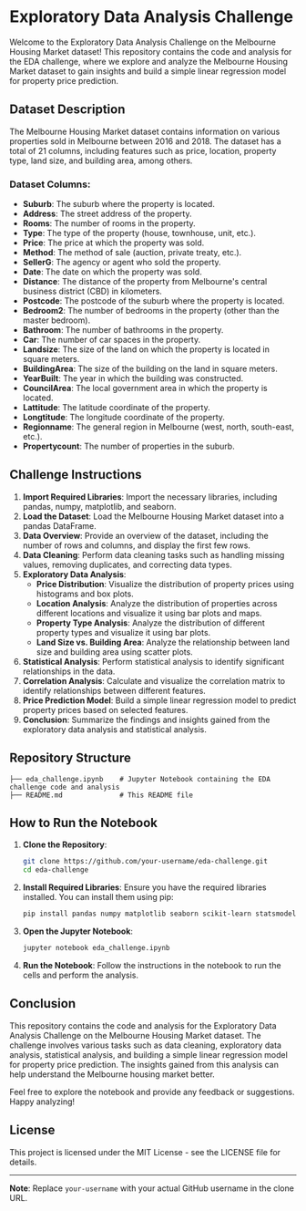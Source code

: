 # Exploratory Data Analysis Challenge

Welcome to the Exploratory Data Analysis Challenge on the Melbourne Housing Market dataset! This repository contains the code and analysis for the EDA challenge, where we explore and analyze the Melbourne Housing Market dataset to gain insights and build a simple linear regression model for property price prediction.

## Dataset Description

The Melbourne Housing Market dataset contains information on various properties sold in Melbourne between 2016 and 2018. The dataset has a total of 21 columns, including features such as price, location, property type, land size, and building area, among others.

### Dataset Columns:

- **Suburb**: The suburb where the property is located.
- **Address**: The street address of the property.
- **Rooms**: The number of rooms in the property.
- **Type**: The type of the property (house, townhouse, unit, etc.).
- **Price**: The price at which the property was sold.
- **Method**: The method of sale (auction, private treaty, etc.).
- **SellerG**: The agency or agent who sold the property.
- **Date**: The date on which the property was sold.
- **Distance**: The distance of the property from Melbourne's central business district (CBD) in kilometers.
- **Postcode**: The postcode of the suburb where the property is located.
- **Bedroom2**: The number of bedrooms in the property (other than the master bedroom).
- **Bathroom**: The number of bathrooms in the property.
- **Car**: The number of car spaces in the property.
- **Landsize**: The size of the land on which the property is located in square meters.
- **BuildingArea**: The size of the building on the land in square meters.
- **YearBuilt**: The year in which the building was constructed.
- **CouncilArea**: The local government area in which the property is located.
- **Lattitude**: The latitude coordinate of the property.
- **Longtitude**: The longitude coordinate of the property.
- **Regionname**: The general region in Melbourne (west, north, south-east, etc.).
- **Propertycount**: The number of properties in the suburb.

## Challenge Instructions

1. **Import Required Libraries**: Import the necessary libraries, including pandas, numpy, matplotlib, and seaborn.
2. **Load the Dataset**: Load the Melbourne Housing Market dataset into a pandas DataFrame.
3. **Data Overview**: Provide an overview of the dataset, including the number of rows and columns, and display the first few rows.
4. **Data Cleaning**: Perform data cleaning tasks such as handling missing values, removing duplicates, and correcting data types.
5. **Exploratory Data Analysis**:
   - **Price Distribution**: Visualize the distribution of property prices using histograms and box plots.
   - **Location Analysis**: Analyze the distribution of properties across different locations and visualize it using bar plots and maps.
   - **Property Type Analysis**: Analyze the distribution of different property types and visualize it using bar plots.
   - **Land Size vs. Building Area**: Analyze the relationship between land size and building area using scatter plots.
6. **Statistical Analysis**: Perform statistical analysis to identify significant relationships in the data.
7. **Correlation Analysis**: Calculate and visualize the correlation matrix to identify relationships between different features.
8. **Price Prediction Model**: Build a simple linear regression model to predict property prices based on selected features.
9. **Conclusion**: Summarize the findings and insights gained from the exploratory data analysis and statistical analysis.

## Repository Structure

```
├── eda_challenge.ipynb    # Jupyter Notebook containing the EDA challenge code and analysis
├── README.md              # This README file
```

## How to Run the Notebook

1. **Clone the Repository**:
   ```bash
   git clone https://github.com/your-username/eda-challenge.git
   cd eda-challenge
   ```

2. **Install Required Libraries**:
   Ensure you have the required libraries installed. You can install them using pip:
   ```bash
   pip install pandas numpy matplotlib seaborn scikit-learn statsmodels
   ```

3. **Open the Jupyter Notebook**:
   ```bash
   jupyter notebook eda_challenge.ipynb
   ```

4. **Run the Notebook**:
   Follow the instructions in the notebook to run the cells and perform the analysis.

## Conclusion

This repository contains the code and analysis for the Exploratory Data Analysis Challenge on the Melbourne Housing Market dataset. The challenge involves various tasks such as data cleaning, exploratory data analysis, statistical analysis, and building a simple linear regression model for property price prediction. The insights gained from this analysis can help understand the Melbourne housing market better.

Feel free to explore the notebook and provide any feedback or suggestions. Happy analyzing!

## License

This project is licensed under the MIT License - see the LICENSE file for details.

---

**Note**: Replace `your-username` with your actual GitHub username in the clone URL.
